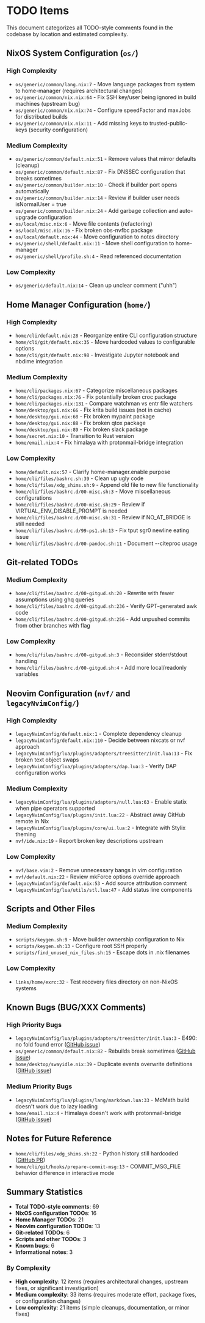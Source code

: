 # TODO Items

This document categorizes all TODO-style comments found in the codebase by
location and estimated complexity.

## NixOS System Configuration (`os/`)

### High Complexity

- `os/generic/common/lang.nix:7` - Move language packages from system to
  home-manager (requires architectural changes)
- `os/generic/common/nix.nix:64` - Fix SSH key/user being ignored in build
  machines (upstream bug)
- `os/generic/common/nix.nix:74` - Configure speedFactor and maxJobs for
  distributed builds
- `os/generic/common/nix.nix:11` - Add missing keys to trusted-public-keys
  (security configuration)

### Medium Complexity

- `os/generic/common/default.nix:51` - Remove values that mirror defaults
  (cleanup)
- `os/generic/common/default.nix:87` - Fix DNSSEC configuration that breaks
  sometimes
- `os/generic/common/builder.nix:10` - Check if builder port opens automatically
- `os/generic/common/builder.nix:14` - Review if builder user needs isNormalUser
  = true
- `os/generic/common/builder.nix:24` - Add garbage collection and auto-upgrade
  configuration
- `os/local/misc.nix:6` - Move file contents (refactoring)
- `os/local/misc.nix:16` - Fix broken obs-nvfbc package
- `os/local/default.nix:44` - Move configuration to notes directory
- `os/generic/shell/default.nix:11` - Move shell configuration to home-manager
- `os/generic/shell/profile.sh:4` - Read referenced documentation

### Low Complexity

- `os/generic/default.nix:14` - Clean up unclear comment ("uhh")

## Home Manager Configuration (`home/`)

### High Complexity

- `home/cli/default.nix:28` - Reorganize entire CLI configuration structure
- `home/cli/git/default.nix:35` - Move hardcoded values to configurable options
- `home/cli/git/default.nix:98` - Investigate Jupyter notebook and nbdime
  integration

### Medium Complexity

- `home/cli/packages.nix:67` - Categorize miscellaneous packages
- `home/cli/packages.nix:76` - Fix potentially broken croc package
- `home/cli/packages.nix:131` - Compare watchman vs entr file watchers
- `home/desktop/gui.nix:66` - Fix krita build issues (not in cache)
- `home/desktop/gui.nix:68` - Fix broken mypaint package
- `home/desktop/gui.nix:88` - Fix broken qtox package
- `home/desktop/gui.nix:89` - Fix broken slack package
- `home/secret.nix:10` - Transition to Rust version
- `home/email.nix:4` - Fix himalaya with protonmail-bridge integration

### Low Complexity

- `home/default.nix:57` - Clarify home-manager.enable purpose
- `home/cli/files/bashrc.sh:39` - Clean up ugly code
- `home/cli/files/xdg_shims.sh:9` - Append old file to new file functionality
- `home/cli/files/bashrc.d/00-misc.sh:3` - Move miscellaneous configurations
- `home/cli/files/bashrc.d/00-misc.sh:29` - Review if VIRTUAL_ENV_DISABLE_PROMPT
  is needed
- `home/cli/files/bashrc.d/00-misc.sh:31` - Review if NO_AT_BRIDGE is still
  needed
- `home/cli/files/bashrc.d/99-ps1.sh:13` - Fix tput sgr0 newline eating issue
- `home/cli/files/bashrc.d/00-pandoc.sh:11` - Document --citeproc usage

## Git-related TODOs

### Medium Complexity

- `home/cli/files/bashrc.d/00-gitgud.sh:20` - Rewrite with fewer assumptions
  using ghq queries
- `home/cli/files/bashrc.d/00-gitgud.sh:236` - Verify GPT-generated awk code
- `home/cli/files/bashrc.d/00-gitgud.sh:256` - Add unpushed commits from other
  branches with flag

### Low Complexity

- `home/cli/files/bashrc.d/00-gitgud.sh:3` - Reconsider stderr/stdout handling
- `home/cli/files/bashrc.d/00-gitgud.sh:4` - Add more local/readonly variables

## Neovim Configuration (`nvf/` and `legacyNvimConfig/`)

### High Complexity

- `legacyNvimConfig/default.nix:1` - Complete dependency cleanup
- `legacyNvimConfig/default.nix:110` - Decide between nixcats or nvf approach
- `legacyNvimConfig/lua/plugins/adapters/treesitter/init.lua:13` - Fix broken
  text object swaps
- `legacyNvimConfig/lua/plugins/adapters/dap.lua:3` - Verify DAP configuration
  works

### Medium Complexity

- `legacyNvimConfig/lua/plugins/adapters/null.lua:63` - Enable statix when pipe
  operators supported
- `legacyNvimConfig/lua/plugins/init.lua:22` - Abstract away GitHub remote in
  Nix
- `legacyNvimConfig/lua/plugins/core/ui.lua:2` - Integrate with Stylix theming
- `nvf/ide.nix:19` - Report broken key descriptions upstream

### Low Complexity

- `nvf/base.vim:2` - Remove unnecessary bangs in vim configuration
- `nvf/default.nix:22` - Review mkForce options override approach
- `legacyNvimConfig/default.nix:53` - Add source attribution comment
- `legacyNvimConfig/lua/utils/stl.lua:47` - Add status line components

## Scripts and Other Files

### Medium Complexity

- `scripts/keygen.sh:9` - Move builder ownership configuration to Nix
- `scripts/keygen.sh:13` - Configure root SSH properly
- `scripts/find_unused_nix_files.sh:15` - Escape dots in .nix filenames

### Low Complexity

- `links/home/exrc:32` - Test recovery files directory on non-NixOS systems

## Known Bugs (BUG/XXX Comments)

### High Priority Bugs

- `legacyNvimConfig/lua/plugins/adapters/treesitter/init.lua:3` - E490: no fold
  found error ([GitHub issue](https://github.com/neovim/neovim/issues/28692))
- `os/generic/common/default.nix:82` - Rebuilds break sometimes
  ([GitHub issue](https://github.com/NixOS/nixpkgs/issues/180175))
- `home/desktop/swayidle.nix:39` - Duplicate events overwrite definitions
  ([GitHub issue](https://github.com/nix-community/home-manager/issues/4432))

### Medium Priority Bugs

- `legacyNvimConfig/lua/plugins/lang/markdown.lua:33` - MdMath build doesn't
  work due to lazy loading
- `home/email.nix:4` - Himalaya doesn't work with protonmail-bridge
  ([GitHub issue](https://github.com/pimalaya/himalaya/issues/574))

## Notes for Future Reference

- `home/cli/files/xdg_shims.sh:22` - Python history still hardcoded
  ([GitHub PR](https://github.com/python/cpython/pull/13208))
- `home/cli/git/hooks/prepare-commit-msg:13` - COMMIT_MSG_FILE behavior
  difference in interactive mode

## Summary Statistics

- **Total TODO-style comments**: 69
- **NixOS configuration TODOs**: 16
- **Home Manager TODOs**: 21
- **Neovim configuration TODOs**: 13
- **Git-related TODOs**: 6
- **Scripts and other TODOs**: 3
- **Known bugs**: 6
- **Informational notes**: 3

### By Complexity

- **High complexity**: 12 items (requires architectural changes, upstream fixes,
  or significant investigation)
- **Medium complexity**: 33 items (requires moderate effort, package fixes, or
  configuration changes)
- **Low complexity**: 21 items (simple cleanups, documentation, or minor fixes)
